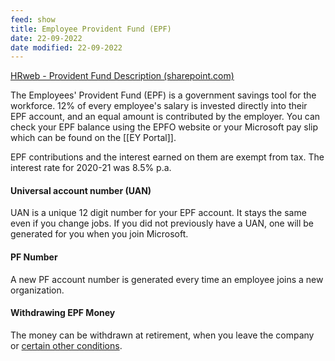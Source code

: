 ```yaml
---
feed: show
title: Employee Provident Fund (EPF)
date: 22-09-2022
date modified: 22-09-2022
---
```


[HRweb - Provident Fund Description (sharepoint.com)](https://microsoft.sharepoint.com/sites/HRw/Pages/PFDescIndia.aspx)  

The Employees' Provident Fund (EPF) is a government savings tool for the workforce. 12% of every employee's salary is invested directly into their EPF account, and an equal amount is contributed by the employer. You can check your EPF balance using the EPFO website or your Microsoft pay slip which can be found on the [[EY Portal]].

EPF contributions and the interest earned on them are exempt from tax. The interest rate for 2020-21 was 8.5% p.a. 

#### Universal account number (UAN)
UAN is a unique 12 digit number for your EPF account. It stays the same even if you change jobs. If you did not previously have a UAN, one will be generated for you when you join Microsoft.

#### PF Number
A new PF account number is generated every time an employee joins a new organization.

#### Withdrawing EPF Money
The money can be withdrawn at retirement, when you leave the company or [certain other conditions](https://cleartax.in/s/epf-withdrawal-online#pro). 
